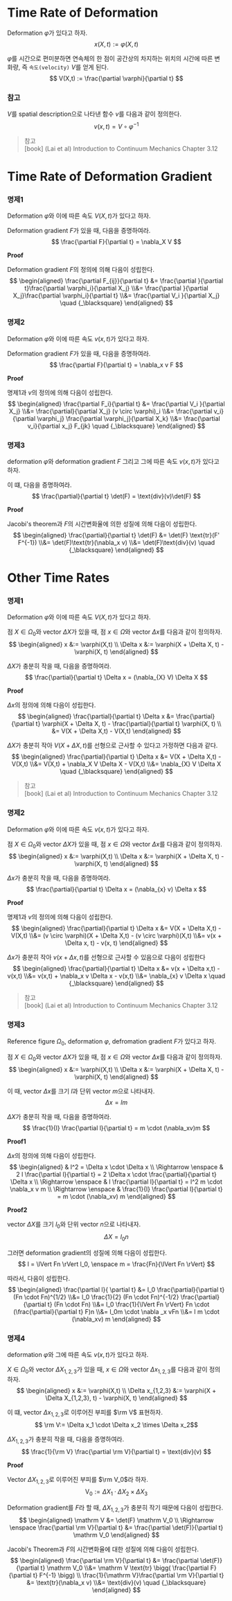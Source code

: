 # Time Rate of Deformation
Deformation $\varphi$가 있다고 하자.
$$ x(X,t) := \varphi(X,t) $$

$\varphi$를 시간으로 편미분하면 연속체의 한 점이 공간상의 차지하는 위치의 시간에 따른 변화량, 즉 `속도(velocity)` $V$를 얻게 된다.
$$ V(X,t) := \frac{\partial \varphi}{\partial t}  $$

### 참고
$V$를 spatial description으로 나타낸 함수 $v$를 다음과 같이 정의한다.
$$ v(x,t) = V \circ \varphi^{-1} $$


> 참고  
> [book] (Lai et al) Introduction to Continuum Mechanics Chapter 3.12

# Time Rate of Deformation Gradient
### 명제1
Deformation $\varphi$와 이에 따른 속도 $V(X,t)$가 있다고 하자.

Deformation gradient $F$가 있을 때, 다음을 증명하여라.
$$ \frac{\partial F}{\partial t} = \nabla_X V  $$

**Proof**

Deformation gradient $F$의 정의에 의해 다음이 성립한다.
$$ \begin{aligned} \frac{\partial F_{ij}}{\partial t} &=  \frac{\partial }{\partial t}\frac{\partial \varphi_i}{\partial X_j} \\&= \frac{\partial }{\partial X_j}\frac{\partial \varphi_i}{\partial t} \\&= \frac{\partial V_i }{\partial X_j} \quad {_\blacksquare} \end{aligned} $$

### 명제2
Deformation $\varphi$와 이에 따른 속도 $v(x,t)$가 있다고 하자.

Deformation gradient $F$가 있을 때, 다음을 증명하여라.
$$ \frac{\partial F}{\partial t} = \nabla_x v F $$

**Proof**

명제1과 $v$의 정의에 의해 다음이 성립한다.
$$ \begin{aligned} \frac{\partial F_i}{\partial t} &= \frac{\partial V_i }{\partial X_j} \\&= \frac{\partial}{\partial X_j} (v \circ \varphi)_i \\&= \frac{\partial v_i}{\partial \varphi_j} \frac{\partial \varphi_j}{\partial X_k} \\&= \frac{\partial v_i}{\partial x_j} F_{jk} \quad {_\blacksquare} \end{aligned} $$

### 명제3
deformation $\varphi$와 deformation gradient $F$ 그리고 그에 따른 속도 $v(x,t)$가 있다고 하자.

이 떄, 다음을 증명하여라.
$$ \frac{\partial}{\partial t} \det(F) = \text{div}(v)\det(F) $$

**Proof**

Jacobi's theorem과 $F$의 시간변화율에 의한 성질에 의해 다음이 성립한다.
$$ \begin{aligned} \frac{\partial}{\partial t} \det(F) &= \det(F) \text{tr}(F' F^{-1}) \\&= \det(F)\text{tr}(\nabla_x v) \\&= \det(F)\text{div}(v) \quad {_\blacksquare} \end{aligned} $$

# Other Time Rates

### 명제1
Deformation $\varphi$와 이에 따른 속도 $V(X,t)$가 있다고 하자.

점 $X \in \Omega_0$와 vector $\Delta X$가 있을 때, 점 $x \in \Omega$와 vector $\Delta x$를 다음과 같이 정의하자.
$$ \begin{aligned} x &:= \varphi(X,t) \\ \Delta x &:= \varphi(X + \Delta X, t) - \varphi(X, t) \end{aligned} $$

$\Delta X$가 충분히 작을 때, 다음을 증명하여라.
$$ \frac{\partial}{\partial t} \Delta x = (\nabla_{X} V) \Delta X $$

**Proof**

$\Delta x$의 정의에 의해 다음이 성립한다.
$$ \begin{aligned} \frac{\partial}{\partial t} \Delta x &= \frac{\partial}{\partial t} \varphi(X + \Delta X, t) - \frac{\partial}{\partial t} \varphi(X, t) \\ &= V(X + \Delta X,t) - V(X,t) \end{aligned} $$

$\Delta X$가 충분히 작아 $V(X + \Delta X,t)$를 선형으로 근사할 수 있다고 가정하면 다음과 같다.
$$ \begin{aligned} \frac{\partial}{\partial t} \Delta x &= V(X + \Delta X,t) - V(X,t) \\&= V(X,t) + \nabla_X V \Delta X - V(X,t) \\&= \nabla_{X} V \Delta X \quad {_\blacksquare} \end{aligned} $$

> 참고  
> [book] (Lai et al) Introduction to Continuum Mechanics Chapter 3.12

### 명제2
Deformation $\varphi$와 이에 따른 속도 $v(x,t)$가 있다고 하자.

점 $X \in \Omega_0$와 vector $\Delta X$가 있을 때, 점 $x \in \Omega$와 vector $\Delta x$를 다음과 같이 정의하자.
$$ \begin{aligned} x &:= \varphi(X,t) \\ \Delta x &:= \varphi(X + \Delta X, t) - \varphi(X, t) \end{aligned} $$

$\Delta x$가 충분히 작을 때, 다음을 증명하여라.
$$ \frac{\partial}{\partial t} \Delta x = (\nabla_{x} v) \Delta x $$

**Proof**

명제1과 $v$의 정의에 의해 다음이 성립한다.
$$ \begin{aligned} \frac{\partial}{\partial t} \Delta x &= V(X + \Delta X,t) - V(X,t) \\&= (v \circ \varphi)(X + \Delta X,t) - (v \circ \varphi)(X,t) \\&= v(x + \Delta x, t) - v(x, t)  \end{aligned} $$

$\Delta x$가 충분히 작아 $v(x + \Delta x,t)$를 선형으로 근사할 수 있음으로 다음이 성립한다
$$ \begin{aligned} \frac{\partial}{\partial t} \Delta x &= v(x + \Delta x,t) - v(x,t) \\&= v(x,t) + \nabla_x v \Delta x - v(x,t) \\&= \nabla_{x} v \Delta x \quad {_\blacksquare} \end{aligned} $$

> 참고  
> [book] (Lai et al) Introduction to Continuum Mechanics Chapter 3.12

### 명제3
Reference figure $\Omega_0$, deformation $\varphi$, defromation gradient $F$가 있다고 하자.

점 $X \in \Omega_0$와 vector $\Delta X$가 있을 때, 점 $x \in \Omega$와 vector $\Delta x$를 다음과 같이 정의하자.
$$ \begin{aligned} x &:= \varphi(X,t) \\ \Delta x &:= \varphi(X + \Delta X, t) - \varphi(X, t) \end{aligned} $$

이 때, vector $\Delta x$를 크기 $l$과 단위 vector $m$으로 나타내자.
$$ \Delta x = lm $$

 $\Delta X$가 충분히 작을 때, 다음을 증명하여라.
$$ \frac{1}{l} \frac{\partial l}{\partial t} = m \cdot (\nabla_xv)m $$

**Proof1**

$\Delta x$의 정의에 의해 다음이 성립한다. 
$$ \begin{aligned} & l^2 = \Delta x \cdot \Delta x \\ \Rightarrow \enspace & 2 l \frac{\partial l}{\partial t} = 2 \Delta x \cdot \frac{\partial}{\partial t} \Delta x \\ \Rightarrow \enspace & l \frac{\partial l}{\partial t} = l^2 m \cdot \nabla_x v m \\ \Rightarrow \enspace & \frac{1}{l} \frac{\partial l}{\partial t} = m \cdot (\nabla_xv) m  \end{aligned} $$

**Proof2**

vector $\Delta X$를 크기 $l_0$와 단위 vector $n$으로 나타내자.
$$ \Delta X = l_0n $$

그러면 deformation gradient의 성질에 의해 다음이 성립한다.
$$ l = \lVert Fn \rVert l_0, \enspace m = \frac{Fn}{\lVert Fn \rVert} $$

따라서, 다음이 성립한다.
$$ \begin{aligned} \frac{\partial l}{ \partial t} &= l_0 \frac{\partial}{\partial t} (Fn \cdot Fn)^{1/2} \\&= l_0 \frac{1}{2} (Fn \cdot Fn)^{-1/2} \frac{\partial}{\partial t} (Fn \cdot Fn) \\&= l_0 \frac{1}{\lVert Fn \rVert} Fn \cdot (\frac{\partial}{\partial t} F)n \\&= l_0m \cdot \nabla _x vFn \\&= l m \cdot (\nabla_xv) m \end{aligned} $$

### 명제4
deformation $\varphi$와 그에 따른 속도 $v(x,t)$가 있다고 하자.

$X \in \Omega_0$와 vector $\Delta X_{1,2,3}$가 있을 때, $x \in \Omega$와 vector $\Delta x_{1,2,3}$를 다음과 같이 정의하자.
$$ \begin{aligned} x &:= \varphi(X,t) \\ \Delta x_{1,2,3} &:= \varphi(X + \Delta X_{1,2,3}, t) - \varphi(X, t) \end{aligned} $$

이 떄, vector $\Delta x_{1,2,3}$로 이루어진 부피를 $\rm V$ 표현하자.
$$ \rm V:= \Delta  x_1 \cdot \Delta  x_2 \times \Delta  x_2$$

$\Delta X_{1,2,3}$가 충분히 작을 때, 다음을 증명하여라.
$$ \frac{1}{\rm V} \frac{\partial \rm V}{\partial t} = \text{div}(v) $$

**Proof**

Vector $\Delta X_{1,2,3}$로 이루어진 부피를 $\rm V_0$라 하자.
$$ \mathrm V_0 := \Delta X_1 \cdot \Delta X_2 \times \Delta X_3 $$

Deformation gradient를 $F$라 할 때, $\Delta X_{1,2,3}$가 충분히 작기 때문에 다음이 성립한다.
$$ \begin{aligned} \mathrm V &= \det(F) \mathrm V_0 \\ \Rightarrow \enspace \frac{\partial \rm V}{\partial t} &= \frac{\partial \det(F)}{\partial t} \mathrm V_0 \end{aligned}  $$

Jacobi's Theorem과 $F$의 시간변화율에 대한 성질에 의해 다음이 성립한다.
$$ \begin{aligned} \frac{\partial \rm V}{\partial t} &= \frac{\partial \det(F)}{\partial t} \mathrm V_0 \\&= \mathrm V \text{tr} \bigg( \frac{\partial F}{\partial t} F^{-1} \bigg) \\ \frac{1}{\mathrm V}\frac{\partial \rm V}{\partial t} &= \text{tr}(\nabla_x v) \\&= \text{div}(v) \quad {_\blacksquare} \end{aligned}  $$